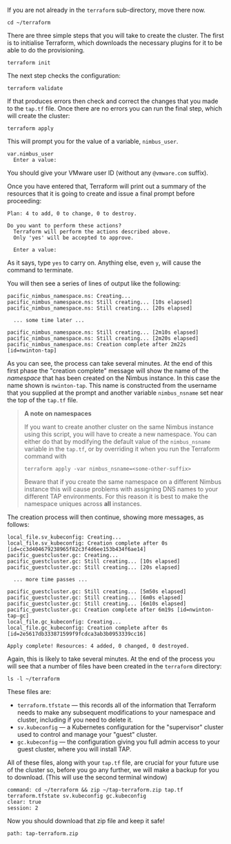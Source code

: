If you are not already in the `terraform` sub-directory, move there
now.

```execute
cd ~/terraform
```

There are three simple steps that you will take to create the cluster.
The first is to initialise Terraform, which downloads the necessary
plugins for it to be able to do the provisioning.

```execute
terraform init
```

The next step checks the configuration:

```execute
terraform validate
```

If that produces errors then check and correct the changes that you
made to the `tap.tf` file.
Once there are no errors you can run the final step, which will
create the cluster:

```execute
terraform apply
```

This will prompt you for the value of a variable, `nimbus_user`.

```text
var.nimbus_user
  Enter a value: 
```

You should give your VMware user ID (without any `@vmware.com` suffix).

Once you have entered that, Terraform will print out a summary of
the resources that it is going to create and issue a final prompt
before proceeding:

```text
Plan: 4 to add, 0 to change, 0 to destroy.

Do you want to perform these actions?
  Terraform will perform the actions described above.
  Only 'yes' will be accepted to approve.

  Enter a value: 
```

As it says, type `yes` to carry on.
Anything else, even `y`, will cause the command to terminate.

You will then see a series of lines of output like the following:

```
pacific_nimbus_namespace.ns: Creating...
pacific_nimbus_namespace.ns: Still creating... [10s elapsed]
pacific_nimbus_namespace.ns: Still creating... [20s elapsed]

  ... some time later ...

pacific_nimbus_namespace.ns: Still creating... [2m10s elapsed]
pacific_nimbus_namespace.ns: Still creating... [2m20s elapsed]
pacific_nimbus_namespace.ns: Creation complete after 2m22s [id=nwinton-tap]
```

As you can see, the process can take several minutes.
At the end of this first phase the "creation complete" message will
show the name of the _namespace_ that has been created on the
Nimbus instance.
In this case the name shown is `nwinton-tap`.
This name is constructed from the username that you supplied
at the prompt and another variable `nimbus_nsname` set near the
top of the `tap.tf` file.


> **A note on namespaces**
>  
> If you want to create another cluster on the same Nimbus instance
> using this script, you will have to create a new namespace.
> You can either do that by modifying the default value of the
> `nimbus_nsname` variable in the `tap.tf`, or by overriding it when
> you run the Terraform command with
>
> ```
> terraform apply -var nimbus_nsname=<some-other-suffix>
> ```
>
> Beware that if you create the same namespace on a different
> Nimbus instance this will cause problems with assigning DNS
> names to your different TAP environments.
> For this reason it is best to make the namespace uniques across
> **all** instances.

The creation process will then continue, showing more messages,
as follows:

```text
local_file.sv_kubeconfig: Creating...
local_file.sv_kubeconfig: Creation complete after 0s [id=cc3d404679238965f82c3f4d6ee153b434f6ae14]
pacific_guestcluster.gc: Creating...
pacific_guestcluster.gc: Still creating... [10s elapsed]
pacific_guestcluster.gc: Still creating... [20s elapsed]

  ... more time passes ...

pacific_guestcluster.gc: Still creating... [5m50s elapsed]
pacific_guestcluster.gc: Still creating... [6m0s elapsed]
pacific_guestcluster.gc: Still creating... [6m10s elapsed]
pacific_guestcluster.gc: Creation complete after 6m19s [id=nwinton-tap-gc]
local_file.gc_kubeconfig: Creating...
local_file.gc_kubeconfig: Creation complete after 0s [id=2e5617db333871599f9fcdca3ab3b0953339cc16]

Apply complete! Resources: 4 added, 0 changed, 0 destroyed.
```

Again, this is likely to take several minutes.
At the end of the process you will see that a number of files
have been created in the `terraform` directory:

```execute
ls -l ~/terraform
```

These files are:

* `terraform.tfstate` &mdash; this records all of the information that
Terraform needs to make any subsequent modifications to your namespace
and cluster, including if you need to delete it.
* `sv.kubeconfig` &mdash; a Kubernetes configuration for the "supervisor"
cluster used to control and manage your "guest" cluster.
* `gc.kubeconfig` &mdash; the configuration giving you full admin access
to your guest cluster, where you will install TAP.

All of these files, along with your `tap.tf` file, are crucial for
your future use of the cluster so, before you go any further, we will
make a backup for you to download.
(This will use the second terminal window)

```terminal:execute
command: cd ~/terraform && zip ~/tap-terraform.zip tap.tf terraform.tfstate sv.kubeconfig gc.kubeconfig
clear: true
session: 2
```

Now you should download that zip file and keep it safe!

```files:download-file
path: tap-terraform.zip
```